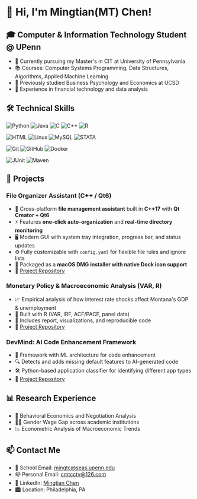 # 👋 Hi, I'm Mingtian(MT) Chen!

## 🎓 Computer & Information Technology Student @ UPenn

- 🌱 Currently pursuing my Master's in CIT at University of Pennsylvania
- 📚 Courses: Computer Systems Programming, Data Structures, Algorithms, Applied Machine Learning
- 🔭 Previously studied Business Psychology and Economics at UCSD
- 💼 Experience in financial technology and data analysis

## 🛠️ Technical Skills

![Python](https://img.shields.io/badge/Python-3776AB?style=for-the-badge&logo=python&logoColor=white)
![Java](https://img.shields.io/badge/Java-ED8B00?style=for-the-badge&logo=java&logoColor=white)
![C](https://img.shields.io/badge/C-00599C?style=for-the-badge&logo=c&logoColor=white)
![C++](https://img.shields.io/badge/C%2B%2B-00599C?style=for-the-badge&logo=c%2B%2B&logoColor=white)
![R](https://img.shields.io/badge/R-276DC3?style=for-the-badge&logo=r&logoColor=white)

![HTML](https://img.shields.io/badge/HTML5-E34F26?style=for-the-badge&logo=html5&logoColor=white)
![Linux](https://img.shields.io/badge/Linux-FCC624?style=for-the-badge&logo=linux&logoColor=black)
![MySQL](https://img.shields.io/badge/MySQL-4479A1?style=for-the-badge&logo=mysql&logoColor=white)
![STATA](https://img.shields.io/badge/STATA-1F77B4?style=for-the-badge&logo=stata&logoColor=white)

![Git](https://img.shields.io/badge/Git-F05032?style=for-the-badge&logo=git&logoColor=white)
![GitHub](https://img.shields.io/badge/GitHub-100000?style=for-the-badge&logo=github&logoColor=white)
![Docker](https://img.shields.io/badge/Docker-2CA5E0?style=for-the-badge&logo=docker&logoColor=white)

![JUnit](https://img.shields.io/badge/JUnit5-25A162?style=for-the-badge&logo=junit5&logoColor=white)
![Maven](https://img.shields.io/badge/Maven-C71A36?style=for-the-badge&logo=apache-maven&logoColor=white)

## 🚀 Projects

### File Organizer Assistant (C++ / Qt6)
- 📂 Cross-platform **file management assistant** built in **C++17** with **Qt Creator + Qt6**  
- ⚡ Features **one-click auto-organization** and **real-time directory monitoring**  
- 🖥️ Modern GUI with system tray integration, progress bar, and status updates  
- ⚙️ Fully customizable with `config.yaml` for flexible file rules and ignore lists  
- 🍎 Packaged as a **macOS DMG installer with native Dock icon support**  
- 🔗 [Project Repository](https://github.com/mingtc0702/FileOrganizer)

### Monetary Policy & Macroeconomic Analysis (VAR, R)
- 📈 Empirical analysis of how interest rate shocks affect Montana's GDP & unemployment
- 🧮 Built with R (VAR, IRF, ACF/PACF, panel data)
- 🧾 Includes report, visualizations, and reproducible code
- 🔗 [Project Repository](https://github.com/mingtc0702/monetary-policy-analysis)

### DevMind: AI Code Enhancement Framework
- 🧠 Framework with ML architecture for code enhancement
- 🔍 Detects and adds missing default features to AI-generated code
- 🛠️ Python-based application classifier for identifying different app types
- 🔗 [Project Repository](https://github.com/CatherineW1711/AIHackthon)



## 📊 Research Experience

- 📝 Behavioral Economics and Negotiation Analysis
- 👩‍🔬 Gender Wage Gap across academic institutions
- 📉 Econometric Analysis of Macroeconomic Trends

## 📫 Contact Me

- 📧 School Email: mingtc@seas.upenn.edu
- 📪 Personal Email: cmtcctv@126.com
- 💼 LinkedIn: [Mingtian Chen](https://www.linkedin.com/in/mingtianchen)
- 🏙️ Location: Philadelphia, PA
